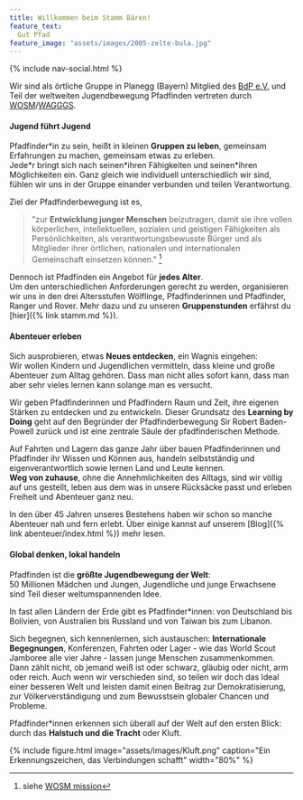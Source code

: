 ```yaml
---
title: Willkommen beim Stamm Bären!
feature_text:
  Gut Pfad
feature_image: "assets/images/2005-zelte-bula.jpg"
---
```

{% include nav-social.html %}

Wir sind als örtliche Gruppe in Planegg (Bayern) Mitglied des [BdP e.V.](https://www.pfadfinden.de) und Teil der weltweiten Jugendbewegung Pfadfinden vertreten durch [WOSM](https://www.scout.org)/[WAGGGS](https://www.wagggs.org).

#### Jugend führt Jugend

Pfadfinder\*in zu sein, heißt in kleinen **Gruppen zu leben**, gemeinsam Erfahrungen zu machen, gemeinsam etwas zu erleben.  
Jede\*r bringt sich nach seinen\*ihren Fähigkeiten und seinen\*ihren Möglichkeiten ein. Ganz gleich wie individuell unterschiedlich wir sind, fühlen wir uns in der Gruppe einander verbunden und teilen Verantwortung.

Ziel der Pfadfinderbewegung ist es,
>"zur **Entwicklung junger Menschen** beizutragen, damit sie ihre vollen körperlichen, intellektuellen, sozialen und geistigen Fähigkeiten als Persönlichkeiten, als verantwortungsbewusste Bürger und als Mitglieder ihrer örtlichen, nationalen und internationalen Gemeinschaft einsetzen können."
[^1]

[^1]: siehe [WOSM mission](https://www.scout.org/vision)

Dennoch ist Pfadfinden ein Angebot für **jedes Alter**.  
Um den unterschiedlichen Anforderungen gerecht zu werden, organisieren wir uns in den drei Altersstufen Wölflinge, Pfadfinderinnen und Pfadfinder, Ranger und Rover.
Mehr dazu und zu unseren **Gruppenstunden** erfährst du [hier]({% link stamm.md %}).

#### Abenteuer erleben

Sich ausprobieren, etwas **Neues entdecken**, ein Wagnis eingehen:  
Wir wollen Kindern und Jugendlichen vermitteln, dass kleine und große Abenteuer zum Alltag gehören. Dass man nicht alles sofort kann, dass man aber sehr vieles lernen kann solange man es versucht.

Wir geben Pfadfinderinnen und Pfadfindern Raum und Zeit, ihre eigenen Stärken zu entdecken und zu entwickeln. Dieser Grundsatz des **Learning by Doing** geht auf den Begründer der Pfadfinderbewegung Sir Robert Baden-Powell zurück und ist eine zentrale Säule der pfadfinderischen Methode.

Auf Fahrten und Lagern das ganze Jahr über bauen Pfadfinderinnen und Pfadfinder ihr Wissen und Können aus, handeln selbstständig und eigenverantwortlich sowie lernen Land und Leute kennen.  
**Weg von zuhause**, ohne die Annehmlichkeiten des Alltags, sind wir völlig auf uns gestellt, leben aus dem was in unsere Rücksäcke passt und erleben Freiheit und Abenteuer ganz neu.

In den über 45 Jahren unseres Bestehens haben wir schon so manche Abenteuer nah und fern erlebt. Über einige kannst auf unserem [Blog]({% link abenteuer/index.html %}) mehr lesen.

#### Global denken, lokal handeln

Pfadfinden ist die **größte Jugendbewegung der Welt**:  
50 Millionen Mädchen und Jungen, Jugendliche und junge Erwachsene sind Teil dieser weltumspannenden Idee.

In fast allen Ländern der Erde gibt es Pfadfinder*innen: von Deutschland bis Bolivien, von Australien bis Russland und von Taiwan bis zum Libanon.

Sich begegnen, sich kennenlernen, sich austauschen: **Internationale Begegnungen**, Konferenzen, Fahrten oder Lager - wie das World Scout Jamboree alle vier Jahre - lassen junge Menschen zusammenkommen.  
Dann zählt nicht, ob jemand weiß ist oder schwarz, gläubig oder nicht, arm oder reich. Auch wenn wir verschieden sind, so teilen wir doch das Ideal einer besseren Welt und leisten damit einen Beitrag zur Demokratisierung, zur Völkerverständigung und zum Bewusstsein globaler Chancen und Probleme.

Pfadfinder*innen erkennen sich überall auf der Welt auf den ersten Blick: durch das **Halstuch und die Tracht** oder Kluft.

{% include figure.html image="assets/images/Kluft.png" caption="Ein Erkennungszeichen, das Verbindungen schafft" width="80%" %}
